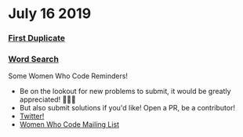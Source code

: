 
# July 16 2019

### [First Duplicate](https://github.com/WomenWhoCodeNYC/Algorithms/blob/master/challenges/firstDuplicate/firstDuplicate.md)
### [Word Search](https://github.com/WomenWhoCodeNYC/Algorithms/blob/master/challenges/wordSearch/wordSearch.md)

Some Women Who Code Reminders!
* Be on the lookout for new problems to submit, it would be greatly appreciated! 🙏🙏🙏
* But also submit solutions if you'd like!  Open a PR, be a contributor!
* [Twitter!](https://twitter.com/WomenWhoCodeNYC)
* [Women Who Code Mailing List](https://www.womenwhocode.com/)
